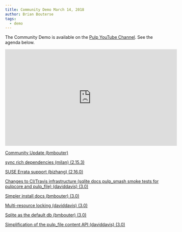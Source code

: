 ```yaml
---
title: Community Demo March 14, 2018
author: Brian Bouterse
tags:
  - demo
---
```

The Community Demo is available on the [Pulp YouTube Channel](https://www.youtube.com/channel/UCI43Ffs4VPDv7awXvvBJfRQ). See the agenda below.

<iframe width="560" height="315" src="https://www.youtube.com/embed/B7etFmb94aY" frameborder="0" allowfullscreen></iframe>

[Community Update (bmbouter)](http://www.youtube.com/watch?v=B7etFmb94aY&t=0m35s)

[sync rich dependencies (milan) (2.15.3)](http://www.youtube.com/watch?v=B7etFmb94aY&t=6m40s)

[SUSE Errata support (bizhang) (2.16.0)](http://www.youtube.com/watch?v=B7etFmb94aY&t=11m12s)

[Changes to CI/Travis infrastructure (sqlite docs pulp_smash smoke tests for pulpcore and pulp_file) (daviddavis) (3.0)](http://www.youtube.com/watch?v=B7etFmb94aY&t=14m07s)

[Simpler install docs (bmbouter) (3.0)](http://www.youtube.com/watch?v=B7etFmb94aY&t=17m58s)

[Multi-resource locking (daviddavis) (3.0)](http://www.youtube.com/watch?v=B7etFmb94aY&t=21m49s)

[Sqlite as the default db (bmbouter) (3.0)](http://www.youtube.com/watch?v=B7etFmb94aY&t=25m33s)

[Simplification of the pulp_file content API (daviddavis) (3.0)](http://www.youtube.com/watch?v=B7etFmb94aY&t=30m20s)
